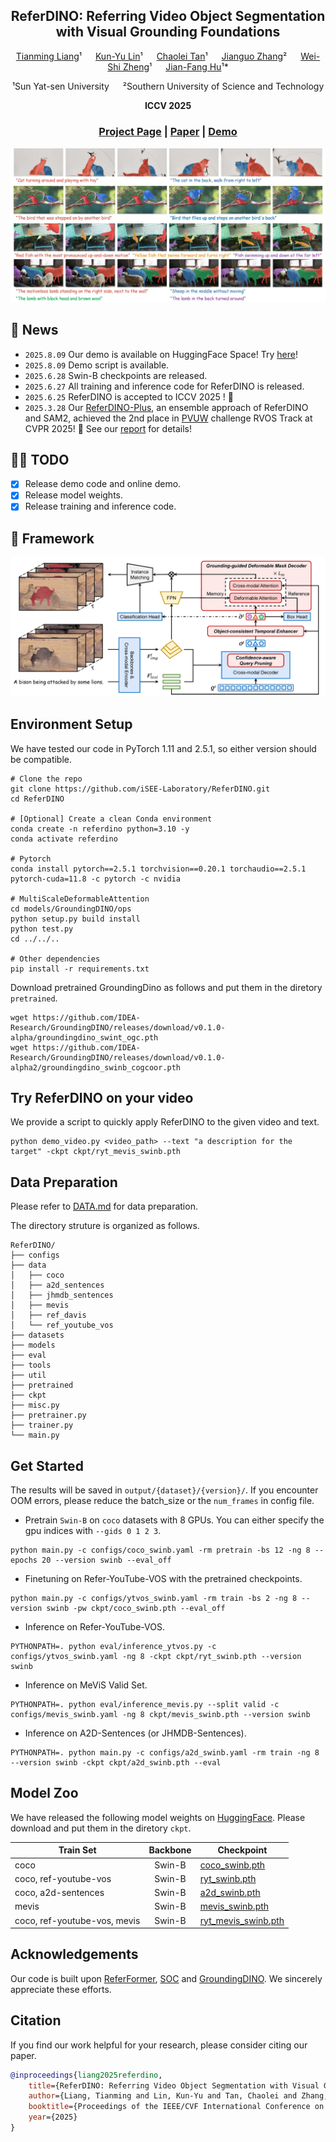 <div align="center">

<h2>ReferDINO: Referring Video Object Segmentation with Visual Grounding Foundations</h2>

[Tianming Liang](https://tmliang.github.io/)¹  &emsp;
[Kun-Yu Lin](https://kunyulin.github.io/)¹  &emsp;
[Chaolei Tan](https://chaoleitan.github.io/)¹  &emsp;
[Jianguo Zhang](https://faculty.sustech.edu.cn/zhangjg/en/)² &emsp;
[Wei-Shi Zheng](https://www.isee-ai.cn/~zhwshi/)¹  &emsp;
[Jian-Fang Hu](https://isee-ai.cn/~hujianfang/)¹*

¹Sun Yat-sen University &emsp;
²Southern University of Science and Technology

**ICCV 2025**

<h3 align="center">
  <a href="https://isee-laboratory.github.io/ReferDINO/" target='_blank'>Project Page</a> |
  <a href="https://arxiv.org/abs/2501.14607" target='_blank'>Paper</a> |
  <a href="https://huggingface.co/spaces/liangtm/referdino" target='_blank'>Demo</a>
</h3>

</div>

![visual](assets/visual.jpg)

## 📢 News
* `2025.8.09` Our demo is available on HuggingFace Space! Try [here](https://huggingface.co/spaces/liangtm/referdino)! 
* `2025.8.09` Demo script is available.
* `2025.6.28` Swin-B checkpoints are released.
* `2025.6.27` All training and inference code for ReferDINO is released.
* `2025.6.25` ReferDINO is accepted to ICCV 2025 ! 🎉 
* `2025.3.28` Our [ReferDINO-Plus](https://github.com/iSEE-Laboratory/ReferDINO-Plus), an ensemble approach of ReferDINO and SAM2, 
achieved the 2nd place in [PVUW](https://pvuw.github.io/) challenge RVOS Track at CVPR 2025! 🎉 See our [report](https://arxiv.org/pdf/2503.23509) for details!

## 👨‍💻 TODO
- [X] Release demo code and online demo.
- [X] Release model weights.
- [X] Release training and inference code.

## 🔎 Framework
![model](assets/model.png)

## Environment Setup
We have tested our code in PyTorch 1.11 and 2.5.1, so either version should be compatible.

```
# Clone the repo
git clone https://github.com/iSEE-Laboratory/ReferDINO.git
cd ReferDINO

# [Optional] Create a clean Conda environment
conda create -n referdino python=3.10 -y
conda activate referdino

# Pytorch
conda install pytorch==2.5.1 torchvision==0.20.1 torchaudio==2.5.1  pytorch-cuda=11.8 -c pytorch -c nvidia

# MultiScaleDeformableAttention
cd models/GroundingDINO/ops
python setup.py build install
python test.py
cd ../../..

# Other dependencies
pip install -r requirements.txt 
```

Download pretrained GroundingDino as follows and put them in the diretory `pretrained`.
```
wget https://github.com/IDEA-Research/GroundingDINO/releases/download/v0.1.0-alpha/groundingdino_swint_ogc.pth
wget https://github.com/IDEA-Research/GroundingDINO/releases/download/v0.1.0-alpha2/groundingdino_swinb_cogcoor.pth
```

## Try ReferDINO on your video
We provide a script to quickly apply ReferDINO to the given video and text.

```
python demo_video.py <video_path> --text "a description for the target" -ckpt ckpt/ryt_mevis_swinb.pth
```

## Data Preparation
Please refer to [DATA.md](assets/DATA.md) for data preparation.

The directory struture is organized as follows.

```
ReferDINO/
├── configs
├── data
│   ├── coco
│   ├── a2d_sentences
│   ├── jhmdb_sentences
│   ├── mevis
│   ├── ref_davis
│   └── ref_youtube_vos
├── datasets
├── models
├── eval
├── tools
├── util
├── pretrained
├── ckpt
├── misc.py
├── pretrainer.py
├── trainer.py
└── main.py
```

## Get Started
The results will be saved in `output/{dataset}/{version}/`. If you encounter OOM errors, please reduce the batch_size or the `num_frames` in config file.

* Pretrain `Swin-B` on `coco` datasets with 8 GPUs. You can either specify the gpu indices with `--gids 0 1 2 3`. 

```
python main.py -c configs/coco_swinb.yaml -rm pretrain -bs 12 -ng 8 --epochs 20 --version swinb --eval_off
```

* Finetuning on Refer-YouTube-VOS with the pretrained checkpoints.
```
python main.py -c configs/ytvos_swinb.yaml -rm train -bs 2 -ng 8 --version swinb -pw ckpt/coco_swinb.pth --eval_off
```

* Inference on Refer-YouTube-VOS.
```
PYTHONPATH=. python eval/inference_ytvos.py -c configs/ytvos_swinb.yaml -ng 8 -ckpt ckpt/ryt_swinb.pth --version swinb
```

* Inference on MeViS Valid Set.
```
PYTHONPATH=. python eval/inference_mevis.py --split valid -c configs/mevis_swinb.yaml -ng 8 ckpt/mevis_swinb.pth --version swinb
```

* Inference on A2D-Sentences (or JHMDB-Sentences).
```
PYTHONPATH=. python main.py -c configs/a2d_swinb.yaml -rm train -ng 8 --version swinb -ckpt ckpt/a2d_swinb.pth --eval
```

## Model Zoo
We have released the following model weights on [HuggingFace](https://huggingface.co/liangtm/referdino/tree/main). Please download and put them in the diretory `ckpt`.

| Train Set             |   Backbone    | Checkpoint                                                                          |
|-----------------------|:-------------:|-------------------------------------------------------------------------------------|
| coco                  |    Swin-B     | [coco_swinb.pth](https://huggingface.co/liangtm/referdino/blob/main/coco_swinb.pth) |
| coco, ref-youtube-vos |    Swin-B     | [ryt_swinb.pth](https://huggingface.co/liangtm/referdino/blob/main/ryt_swinb.pth)   |
| coco, a2d-sentences   |    Swin-B     | [a2d_swinb.pth](https://huggingface.co/liangtm/referdino/blob/main/a2d_swinb.pth)   |
| mevis                 |    Swin-B     | [mevis_swinb.pth](https://huggingface.co/liangtm/referdino/blob/main/mevis_swinb.pth) |
| coco, ref-youtube-vos, mevis |    Swin-B     | [ryt_mevis_swinb.pth](https://huggingface.co/liangtm/referdino/blob/main/ryt_mevis_swinb.pth) |

## Acknowledgements
Our code is built upon [ReferFormer](https://github.com/wjn922/ReferFormer), [SOC](https://github.com/RobertLuo1/NeurIPS2023_SOC) and [GroundingDINO](https://github.com/IDEA-Research/GroundingDINO). We sincerely appreciate these efforts.

## Citation
If you find our work helpful for your research, please consider citing our paper.
```bibtex
@inproceedings{liang2025referdino,
    title={ReferDINO: Referring Video Object Segmentation with Visual Grounding Foundations},
    author={Liang, Tianming and Lin, Kun-Yu and Tan, Chaolei and Zhang, Jianguo and Zheng, Wei-Shi and Hu, Jian-Fang},
    booktitle={Proceedings of the IEEE/CVF International Conference on Computer Vision},
    year={2025}
}
```
